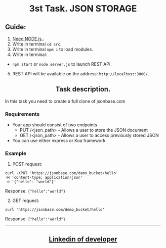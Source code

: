 <h1 align = "center">3st Task. JSON STORAGE</h1>

## Guide:

1.  <a href = "https://nodejs.org/uk" target="_blank" rel="noreferrer noopener">Need
    NODE.js.</a>.
2.  Write in terminal `cd src`.
3.  Write in terminal `npm i` to load modules.
4.  Write in terminal:

- `npm start` or `node server.js` to launch REST API.

5.  REST API will be available on the address: `http://localhost:3000/`.

<h2 align = "center"> Task description.</h2>

In this task you need to create a full clone of jsonbase.com

### Requirements

- Your app should consist of two endpoints
  - PUT /<json_path> - Allows a user to store the JSON document
  - GET /<json_path> - Allows a user to access previously stored JSON
- You can use either express or Koa framework.

### Example

1. POST request:

`curl -XPUT 'https://jsonbase.com/demo_bucket/hello'` \
`-H 'content-type: application/json'` \
`-d '{"hello": "world"}'`

Response: `{"hello":"world"}`

2. GET request:

`curl 'https://jsonbase.com/demo_bucket/hello'`

Response: `{"hello":"world"}`

---

<h2 align = "center"><a href="https://www.linkedin.com/in/olexiy-kiselyov/" target="_blank" rel="noreferrer noopener">
Linkedin of developer</a></h2>
